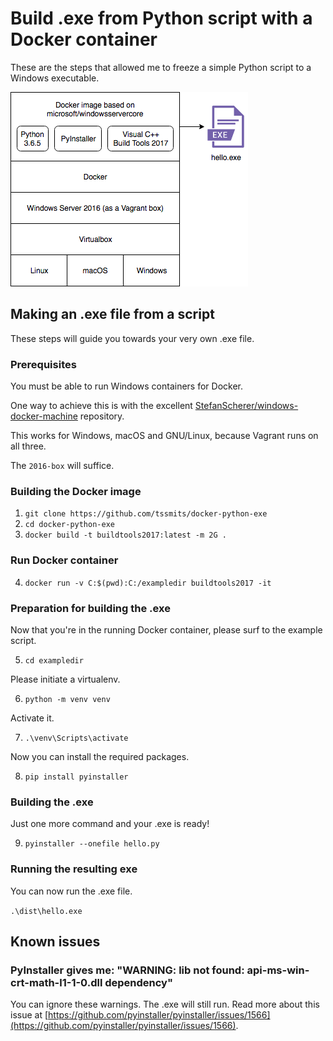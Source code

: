 # Build .exe from Python script with a Docker container

These are the steps that allowed me to freeze a simple Python script to a Windows executable.

![stack graphic of a windows docker container on vagrant on host os, with resulting .exe file](images/stack.png)

## Making an .exe file from a script

These steps will guide you towards your very own .exe file.

### Prerequisites

You must be able to run Windows containers for Docker.

One way to achieve this is with the excellent [StefanScherer/windows-docker-machine](https://github.com/StefanScherer/windows-docker-machine) repository.

This works for Windows, macOS and GNU/Linux, because Vagrant runs on all three.

The `2016-box` will suffice.

### Building the Docker image

1. `git clone https://github.com/tssmits/docker-python-exe`
2. `cd docker-python-exe`
3. `docker build -t buildtools2017:latest -m 2G .`

### Run Docker container

4. `docker run -v C:$(pwd):C:/exampledir buildtools2017 -it`

### Preparation for building the .exe

Now that you're in the running Docker container, please surf to the example script.

5. `cd exampledir`

Please initiate a virtualenv.

6. `python -m venv venv`

Activate it.

7. `.\venv\Scripts\activate`

Now you can install the required packages.

8. `pip install pyinstaller`

### Building the .exe

Just one more command and your .exe is ready!

9. `pyinstaller --onefile hello.py`

### Running the resulting exe

You can now run the .exe file.

`.\dist\hello.exe`

## Known issues

### PyInstaller gives me: "WARNING: lib not found: api-ms-win-crt-math-l1-1-0.dll dependency"

You can ignore these warnings. The .exe will still run. Read more about this issue at [https://github.com/pyinstaller/pyinstaller/issues/1566](https://github.com/pyinstaller/pyinstaller/issues/1566).
